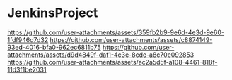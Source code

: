 # JenkinsProject
https://github.com/user-attachments/assets/359fb2b9-9e6d-4e3d-9e60-1fdf946d7d32
https://github.com/user-attachments/assets/c8874149-93ed-4016-bfa0-962ec6811b75
https://github.com/user-attachments/assets/d9d4849f-daf1-4c3e-8cde-a8c70e092853
https://github.com/user-attachments/assets/ac2a5d5f-a108-4461-818f-11d3f1be2031
